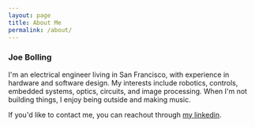 ```yaml
---
layout: page
title: About Me
permalink: /about/
---
```

### Joe Bolling
I'm an electrical engineer living in San Francisco, with experience in hardware and software design. My interests include robotics, controls, embedded systems, optics, circuits, and image processing. When I'm not building things, I enjoy being outside and making music. 

If you'd like to contact me, you can reachout through [my linkedin](www.linkedin.com/in/joe-bolling).